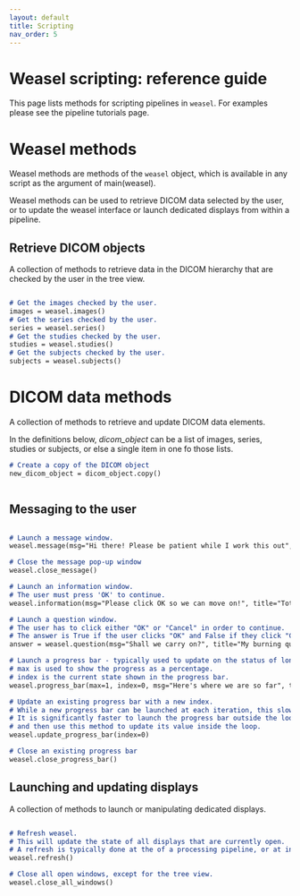 ```yaml
---
layout: default
title: Scripting
nav_order: 5
---
```


# Weasel scripting: reference guide

This page lists methods for scripting pipelines in `weasel`. For examples please see the pipeline tutorials page.

# Weasel methods

Weasel methods are methods of the `weasel` object, which is available in any script as the argument of main(weasel). 

Weasel methods can be used to retrieve DICOM data selected by the user, or to update the weasel interface or launch dedicated displays from within a pipeline.

## Retrieve DICOM objects

A collection of methods to retrieve data in the DICOM hierarchy that are checked by the user in the tree view. 

```markdown

# Get the images checked by the user. 
images = weasel.images()
# Get the series checked by the user. 
series = weasel.series()
# Get the studies checked by the user. 
studies = weasel.studies()
# Get the subjects checked by the user. 
subjects = weasel.subjects()

```
# DICOM data methods
A collection of methods to retrieve and update DICOM data elements. 

In the definitions below, *dicom_object* can be a list of images, series, studies or subjects, or else a single item in one fo those lists.

```markdown
# Create a copy of the DICOM object
new_dicom_object = dicom_object.copy()	  



```

## Messaging to the user

```markdown

# Launch a message window.
weasel.message(msg="Hi there! Please be patient while I work this out", title="Totally pointless message")

# Close the message pop-up window
weasel.close_message()

# Launch an information window. 
# The user must press 'OK' to continue.
weasel.information(msg="Please click OK so we can move on!", title="Totally pointless information")

# Launch a question window. 
# The user has to click either "OK" or "Cancel" in order to continue. 
# The answer is True if the user clicks "OK" and False if they click "Cancel".
answer = weasel.question(msg="Shall we carry on?", title="My burning question")

# Launch a progress bar - typically used to update on the status of long calculations. 
# max is used to show the progress as a percentage.
# index is the current state shown in the progress bar. 
weasel.progress_bar(max=1, index=0, msg="Here's where we are so far", title="Progress Bar")

# Update an existing progress bar with a new index. 
# While a new progress bar can be launched at each iteration, this slows down calculations a lot. 
# It is significantly faster to launch the progress bar outside the loop, 
# and then use this method to update its value inside the loop.
weasel.update_progress_bar(index=0)

# Close an existing progress bar
weasel.close_progress_bar()
```

## Launching and updating displays

A collection of methods to launch or manipulating dedicated displays.

```markdown

# Refresh weasel. 
# This will update the state of all displays that are currently open.
# A refresh is typically done at the of a processing pipeline, or at intermediate stages of very long pipelines.
weasel.refresh()

# Close all open windows, except for the tree view.
weasel.close_all_windows()

```








